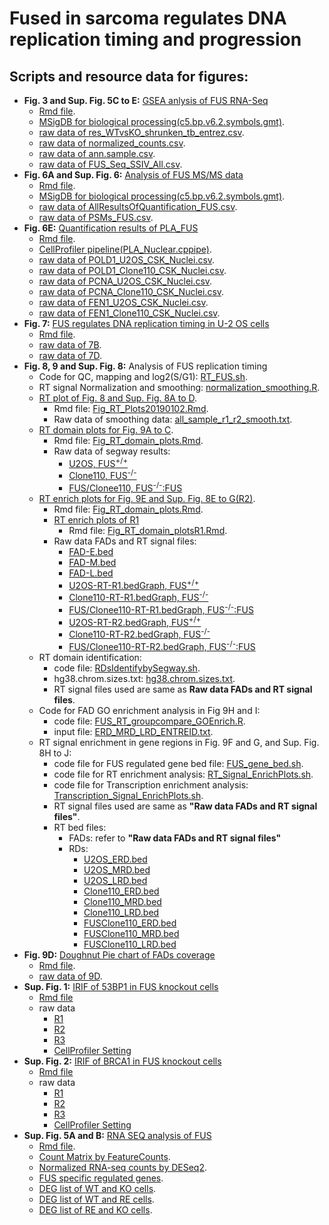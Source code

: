 # Fused in sarcoma regulates DNA replication timing and progression
## Scripts and resource data for figures:
* __Fig. 3 and Sup. Fig. 5C to E:__ [GSEA anlysis of FUS RNA-Seq](/Fig_GSEA_FUS.md)
  * [Rmd file](code/Fig_GSEA_FUS.Rmd).
  * [MSigDB for biological processing(c5.bp.v6.2.symbols.gmt)](data/).
  * [raw data of res_WTvsKO_shrunken_tb_entrez.csv](data/res_WTvsKO_shrunken_tb_entrez.csv).
  * [raw data of normalized_counts.csv](data/normalized_counts.csv).
  * [raw data of ann.sample.csv](data/ann.sample.csv).
  * [raw data of FUS_Seq_SSIV_All.csv](data/FUS_Seq_SSIV_All.csv).
* __Fig. 6A and Sup. Fig. 6:__ [Analysis of FUS MS/MS data](/fig_FUS_MS.md)
  * [Rmd file](code/fig_FUS_MS.Rmd).
  * [MSigDB for biological processing(c5.bp.v6.2.symbols.gmt)](data/).
  * [raw data of AllResultsOfQuantification_FUS.csv](data/AllResultsOfQuantification_FUS.csv).
  * [raw data of PSMs_FUS.csv](data/PSMs_FUS.csv).
* __Fig. 6E:__ [Quantification results of PLA_FUS](/Fig_PLA_FUS.md)
  * [Rmd file](code/Fig_PLA_FUS.Rmd).
  * [CellProfiler pipeline(PLA_Nuclear.cppipe)](code/).
  * [raw data of POLD1_U2OS_CSK_Nuclei.csv](data/POLD1_U2OS_CSK_Nuclei.csv).
  * [raw data of POLD1_Clone110_CSK_Nuclei.csv](data/POLD1_Clone110_CSK_Nuclei.csv).
  * [raw data of PCNA_U2OS_CSK_Nuclei.csv](data/PCNA_U2OS_CSK_Nuclei.csv).
  * [raw data of PCNA_Clone110_CSK_Nuclei.csv](data/PCNA_Clone110_CSK_Nuclei.csv).
  * [raw data of FEN1_U2OS_CSK_Nuclei.csv](data/FEN1_U2OS_CSK_Nuclei.csv).
  * [raw data of FEN1_Clone110_CSK_Nuclei.csv](data/FEN1_Clone110_CSK_Nuclei.csv).
* __Fig. 7:__ [FUS regulates DNA replication timing in U-2 OS cells](/barplot_RT_FUS-KO.md)
  * [Rmd file](code/barplot_RT_FUS-KO.Rmd).
  * [raw data of 7B](data/RT_EdU_FUS-KO.csv).
  * [raw data of 7D](data/RT_BrdU_DoubleThymidine_FUS.csv).
* __Fig. 8, 9 and Sup. Fig. 8:__ Analysis of FUS replication timing
    * Code for QC, mapping and log2(S/G1): [RT_FUS.sh](code/RT_FUS.sh).
    * RT signal Normalization and smoothing: [normalization_smoothing.R](code/normalization_smoothing.R).
    * [RT plot of Fig. 8 and Sup. Fig. 8A to D](/Fig_RT_Plots20190102.md).
      * Rmd file: [Fig_RT_Plots20190102.Rmd](code/Fig_RT_Plots20190102.Rmd).
      * Raw data of smoothing data: [all_sample_r1_r2_smooth.txt](data/all_sample_r1_r2_smooth.txt).
    * [RT domain plots for Fig. 9A to C](/Fig_RT_domain_plots.md).
      * Rmd file: [Fig_RT_domain_plots.Rmd](code/Fig_RT_domain_plots.Rmd).
      * Raw data of segway results:
        * [U2OS, FUS<sup>+/+</sup>](data/U2OS_segway.bed)
        * [Clone110, FUS<sup>-/-</sup>](data/Clone110_segway.bed)
        * [FUS/Clonee110, FUS<sup>-/-</sup>:FUS](data/FUSClone110_segway.bed)
    * [RT enrich plots for Fig. 9E and Sup. Fig. 8E to G(R2)](/FigRtEnrichment.md).
        * Rmd file: [Fig_RT_domain_plots.Rmd](code/FigRtEnrichment.Rmd).
        * [RT enrich plots of R1](/FigRtEnrichmentR1.md)
          * Rmd file: [Fig_RT_domain_plotsR1.Rmd](code/FigRtEnrichmentR1.Rmd).
        * Raw data FADs and RT signal files:
          * [FAD-E.bed](data/ERD_lost.bed)
          * [FAD-M.bed](data/MRD_lost.bed)
          * [FAD-L.bed](data/LRD_lost.bed)
          * [U2OS-RT-R1.bedGraph, FUS<sup>+/+</sup>](data/U2OS_RT_R1-X_Loess_smoothing.bedGraph)
          * [Clone110-RT-R1.bedGraph, FUS<sup>-/-</sup>](data/Clone110_RT_R1-X_Loess_smoothing.bedGraph)
          * [FUS/Clonee110-RT-R1.bedGraph, FUS<sup>-/-</sup>:FUS](data/FUSClone110_RT_R1-X_Loess_smoothing.bedGraph)
          * [U2OS-RT-R2.bedGraph, FUS<sup>+/+</sup>](data/U2OS_RT_R2-X_Loess_smoothing.bedGraph)
          * [Clone110-RT-R2.bedGraph, FUS<sup>-/-</sup>](data/Clone110_RT_R2-X_Loess_smoothing.bedGraph)
          * [FUS/Clonee110-RT-R2.bedGraph, FUS<sup>-/-</sup>:FUS](data/FUSClone110_RT_R2-X_Loess_smoothing.bedGraph)
    * RT domain identification:
       * code file: [RDsIdentifybySegway.sh](code/RDsIdentifybySegway.sh).
       * hg38.chrom.sizes.txt: [hg38.chrom.sizes.txt](data/hg38.chrom.sizes.txt).
       * RT signal files used are same as **Raw data FADs and RT signal files**.
    * Code for FAD GO enrichment analysis in Fig 9H and I:
       * code file: [FUS_RT_groupcompare_GOEnrich.R](code/FUS_RT_groupcompare_GOEnrich.R).
       * input file: [ERD_MRD_LRD_ENTREID.txt](data/ERD_MRD_LRD_ENTREID.txt).
    * RT signal enrichment in gene regions in Fig. 9F and G, and Sup. Fig. 8H to J:
       * code file for FUS regulated gene bed file: [FUS_gene_bed.sh](code/FUS_gene_bed.sh).
       * code file for RT enrichment analysis: [RT_Signal_EnrichPlots.sh](code/RT_Signal_EnrichPlots.sh).
       * code file for Transcription enrichment analysis: [Transcription_Signal_EnrichPlots.sh](code/Transcription_Signal_EnrichPlots.sh).
       * RT signal files used are same as **"Raw data FADs and RT signal files"**.
       * RT bed files:
         * FADs: refer to **"Raw data FADs and RT signal files"**
         * RDs:
           * [U2OS_ERD.bed](data/U2OS_ERD.bed)
           * [U2OS_MRD.bed](data/U2OS_MRD.bed)
           * [U2OS_LRD.bed](data/U2OS_LRD.bed)
           * [Clone110_ERD.bed](data/Clone110_ERD.bed)
           * [Clone110_MRD.bed](data/Clone110_MRD.bed)
           * [Clone110_LRD.bed](data/Clone110_LRD.bed)
           * [FUSClone110_ERD.bed](data/FUSClone110_ERD.bed)
           * [FUSClone110_MRD.bed](data/FUSClone110_MRD.bed)
           * [FUSClone110_LRD.bed](data/FUSClone110_LRD.bed)
* __Fig. 9D:__ [Doughnut Pie chart of FADs coverage](/PieChart_FADs_Coverage.md)
  * [Rmd file](code/PieChart_FADs_Coverage.Rmd).
  * [raw data of 9D](data/FADs_coverage.csv).
* __Sup. Fig. 1:__ [IRIF of 53BP1 in FUS knockout cells](/Fig_IRIF_53BP1.md)
  * [Rmd file](code/Fig_IRIF_53BP1.Rmd)
  * raw data
    * [R1](data/53BP1_Foci/fociR1.csv)
    * [R2](data/53BP1_Foci/fociR2.csv)
    * [R3](data/53BP1_Foci/fociR3.csv)
    * [CellProfiler Setting](code/IRIF_53BP1_Nuclear.cpproj)
* __Sup. Fig. 2:__ [IRIF of BRCA1 in FUS knockout cells](/Fig_IRIF_BRCA1.md)
  * [Rmd file](code/Fig_IRIF_BRCA1.Rmd)
  * raw data
    * [R1](data/BRCA1_Foci/fociR1.csv)
    * [R2](data/BRCA1_Foci/fociR2.csv)
    * [R3](data/BRCA1_Foci/fociR3.csv)
    * [CellProfiler Setting](code/IRIF_BRCA1_Nuclear.cpproj)
* __Sup. Fig. 5A and B:__ [RNA SEQ analysis of FUS](/Fig_FUS_RnaSeqDESeq2.md)
  * [Rmd file](code/Fig_FUS_RnaSeqDESeq2.Rmd).
  * [Count Matrix by FeatureCounts](data/fus_featurecounts.txt.Rmatrix.txt).
  * [Normalized RNA-seq counts by DESeq2](data/normalized_counts.csv).
  * [FUS specific regulated genes](data/FusSpeRegulatedGenes.csv).
  * [DEG list of WT and KO cells](data/sigWTvsKO_DESeq2.csv).
  * [DEG list of WT and RE cells](data/sigWTvsRE_DESeq2.csv).
  * [DEG list of RE and KO cells](data/sigREvsKO_DESeq2.csv).
